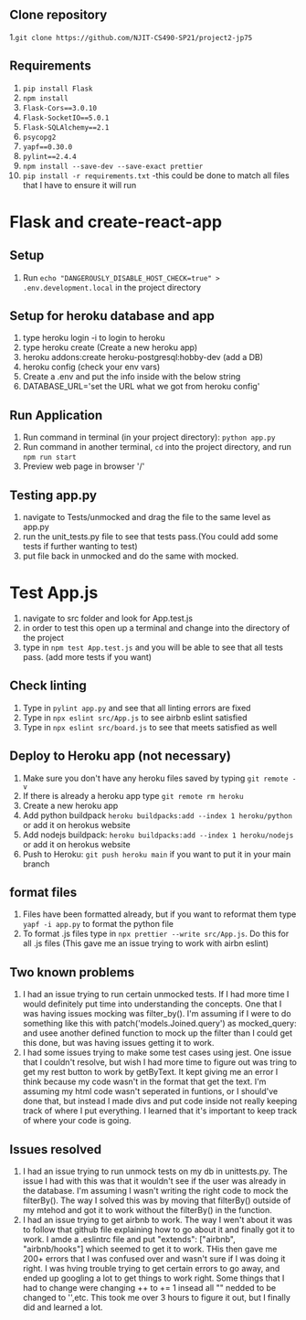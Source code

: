 ## Clone repository
1.` git clone https://github.com/NJIT-CS490-SP21/project2-jp75 `


## Requirements
1. `pip install Flask`
2. `npm install`
3. `Flask-Cors==3.0.10`
4. `Flask-SocketIO==5.0.1`
5. `Flask-SQLAlchemy==2.1`
6. `psycopg2`
7. `yapf==0.30.0`
8. `pylint==2.4.4`
9. `npm install --save-dev --save-exact prettier`
7. `pip install -r requirements.txt` -this could be done to match all files that I have to ensure it will run

# Flask and create-react-app

## Setup
1. Run `echo "DANGEROUSLY_DISABLE_HOST_CHECK=true" > .env.development.local` in the project directory

## Setup for heroku database and app
1. type heroku login -i to login to heroku
2. type heroku create (Create a new heroku app)
3. heroku addons:create heroku-postgresql:hobby-dev (add a DB)
4. heroku config (check your env vars)
5. Create a .env and put the info inside with the below string
6. DATABASE_URL='set the URL what we got from heroku config'

## Run Application
1. Run command in terminal (in your project directory): `python app.py`
2. Run command in another terminal, `cd` into the project directory, and run `npm run start`
3. Preview web page in browser '/'

## Testing app.py
1. navigate to Tests/unmocked and drag the file to the same level as app.py
2. run the unit_tests.py file to see that tests pass.(You could add some tests if further wanting to test)
3. put file back in unmocked and do the same with mocked.

# Test App.js
1. navigate to src folder and look for App.test.js
2. in order to test this open up a terminal and change into the directory of the project
3. type in `npm test App.test.js` and you will be able to see that all tests pass. (add more tests if you want)

## Check linting
1. Type in `pylint app.py` and see that all linting errors are fixed
2. Type in `npx eslint src/App.js` to see airbnb eslint satisfied
3. Type in `npx eslint src/board.js` to see that meets satisfied as well

## Deploy to Heroku app (not necessary)
1. Make sure you don't have any heroku files saved by typing `git remote -v`
2. If there is already a heroku app type `git remote rm heroku`
3. Create a new heroku app
4. Add python buildpack `heroku buildpacks:add --index 1 heroku/python` or add it on herokus website
5. Add nodejs buildpack: `heroku buildpacks:add --index 1 heroku/nodejs` or add it on herokus website
6. Push to Heroku: `git push heroku main` if you want to put it in your main branch

## format files
1. Files have been formatted already, but if you want to reformat them type `yapf -i app.py` to format the python file
2. To format .js files type in `npx prettier --write src/App.js`. Do this for all .js files (This gave me an issue trying to work with airbn eslint)

## Two known problems
1. I had an issue trying to run certain unmocked tests. If I had more time I would definitely put time into understanding the concepts. One that I was having issues mocking was filter_by(). I'm assuming if I were to do something like this with patch('models.Joined.query') as mocked_query: and usee another defined function to mock up the filter than I could get this done, but was having issues getting it to work.
2. I had some issues trying to make some test cases using jest. One issue that I couldn't resolve, but wish I had more time to figure out was tring to get my rest button to work by getByText. It kept giving me an error I think because my code wasn't in the format that get the text. I'm assuming my html code wasn't seperated in funtions, or I should've done that, but instead I made divs and put code inside not really keeping track of where I put everything. I learned that it's important to keep track of where your code is going. 

## Issues resolved
1. I had an issue trying to run unmock tests on my db in unittests.py. The issue I had with this was that it wouldn't see if the user was already in the database. I'm assuming I wasn't writing the right code to mock the filterBy(). The way I solved this was by moving that filterBy() outside of my mtehod and got it to work without the filterBy() in the function.
2. I had an issue trying to get airbnb to work. The way I wen't about it was to follow that github file explaining how to go about it and finally got it to work. I amde a .eslintrc file and put "extends": ["airbnb", "airbnb/hooks"] which seemed to get it to work. THis then gave me 200+ errors that I was confused over and wasn't sure if I was doing it right. I was hving trouble trying to get certain errors to go away, and ended up googling a lot to get things to work right. Some things that I had to change were changing ++ to += 1 insead all "" nedded to be changed to '',etc. This took me over 3 hours to figure it out, but I finally did and learned a lot.

